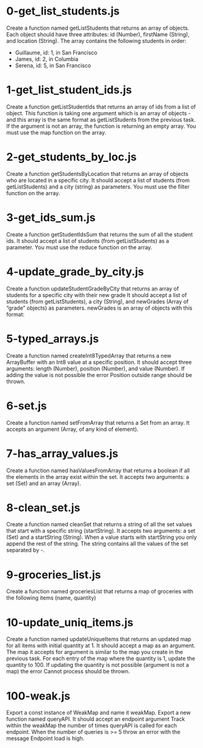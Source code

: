 # 0-get_list_students.js
Create a function named getListStudents that returns an array of objects.
Each object should have three attributes: id (Number), firstName (String), and location (String).
The array contains the following students in order:
- Guillaume, id: 1, in San Francisco
- James, id: 2, in Columbia
- Serena, id: 5, in San Francisco

# 1-get_list_student_ids.js
Create a function getListStudentIds that returns an array of ids from a list of object.
This function is taking one argument which is an array of objects - and this array is the same format as getListStudents from the previous task.
If the argument is not an array, the function is returning an empty array.
You must use the map function on the array.

# 2-get_students_by_loc.js
Create a function getStudentsByLocation that returns an array of objects who are located in a specific city.
It should accept a list of students (from getListStudents) and a city (string) as parameters.
You must use the filter function on the array.

# 3-get_ids_sum.js
Create a function getStudentIdsSum that returns the sum of all the student ids.
It should accept a list of students (from getListStudents) as a parameter.
You must use the reduce function on the array.

# 4-update_grade_by_city.js
Create a function updateStudentGradeByCity that returns an array of students for a specific city with their new grade
It should accept a list of students (from getListStudents), a city (String), and newGrades (Array of “grade” objects) as parameters.
newGrades is an array of objects with this format:

# 5-typed_arrays.js
Create a function named createInt8TypedArray that returns a new ArrayBuffer with an Int8 value at a specific position.
It should accept three arguments: length (Number), position (Number), and value (Number).
If adding the value is not possible the error Position outside range should be thrown.

# 6-set.js
Create a function named setFromArray that returns a Set from an array.
It accepts an argument (Array, of any kind of element).

# 7-has_array_values.js
Create a function named hasValuesFromArray that returns a boolean if all the elements in the array exist within the set.
It accepts two arguments: a set (Set) and an array (Array).

# 8-clean_set.js
Create a function named cleanSet that returns a string of all the set values that start with a specific string (startString).
It accepts two arguments: a set (Set) and a startString (String).
When a value starts with startString you only append the rest of the string. The string contains all the values of the set separated by -.

# 9-groceries_list.js
Create a function named groceriesList that returns a map of groceries with the following items (name, quantity)

# 10-update_uniq_items.js
Create a function named updateUniqueItems that returns an updated map for all items with initial quantity at 1.
It should accept a map as an argument. The map it accepts for argument is similar to the map you create in the previous task.
For each entry of the map where the quantity is 1, update the quantity to 100. If updating the quantity is not possible (argument is not a map) the error Cannot process should be thrown.

# 100-weak.js
Export a const instance of WeakMap and name it weakMap.
Export a new function named queryAPI. It should accept an endpoint argument
Track within the weakMap the number of times queryAPI is called for each endpoint.
When the number of queries is >= 5 throw an error with the message Endpoint load is high.
